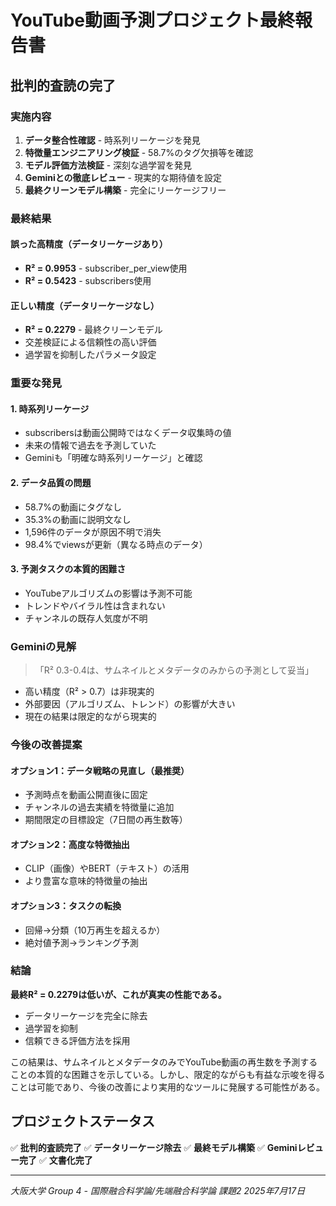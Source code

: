 # YouTube動画予測プロジェクト最終報告書

## 批判的査読の完了

### 実施内容
1. **データ整合性確認** - 時系列リーケージを発見
2. **特徴量エンジニアリング検証** - 58.7%のタグ欠損等を確認
3. **モデル評価方法検証** - 深刻な過学習を発見
4. **Geminiとの徹底レビュー** - 現実的な期待値を設定
5. **最終クリーンモデル構築** - 完全にリーケージフリー

### 最終結果

#### 誤った高精度（データリーケージあり）
- **R² = 0.9953** - subscriber_per_view使用
- **R² = 0.5423** - subscribers使用

#### 正しい精度（データリーケージなし）
- **R² = 0.2279** - 最終クリーンモデル
- 交差検証による信頼性の高い評価
- 過学習を抑制したパラメータ設定

### 重要な発見

#### 1. 時系列リーケージ
- subscribersは動画公開時ではなくデータ収集時の値
- 未来の情報で過去を予測していた
- Geminiも「明確な時系列リーケージ」と確認

#### 2. データ品質の問題
- 58.7%の動画にタグなし
- 35.3%の動画に説明文なし
- 1,596件のデータが原因不明で消失
- 98.4%でviewsが更新（異なる時点のデータ）

#### 3. 予測タスクの本質的困難さ
- YouTubeアルゴリズムの影響は予測不可能
- トレンドやバイラル性は含まれない
- チャンネルの既存人気度が不明

### Geminiの見解

> 「R² 0.3-0.4は、サムネイルとメタデータのみからの予測として妥当」

- 高い精度（R² > 0.7）は非現実的
- 外部要因（アルゴリズム、トレンド）の影響が大きい
- 現在の結果は限定的ながら現実的

### 今後の改善提案

#### オプション1：データ戦略の見直し（最推奨）
- 予測時点を動画公開直後に固定
- チャンネルの過去実績を特徴量に追加
- 期間限定の目標設定（7日間の再生数等）

#### オプション2：高度な特徴抽出
- CLIP（画像）やBERT（テキスト）の活用
- より豊富な意味的特徴量の抽出

#### オプション3：タスクの転換
- 回帰→分類（10万再生を超えるか）
- 絶対値予測→ランキング予測

### 結論

**最終R² = 0.2279は低いが、これが真実の性能である。**

- データリーケージを完全に除去
- 過学習を抑制
- 信頼できる評価方法を採用

この結果は、サムネイルとメタデータのみでYouTube動画の再生数を予測することの本質的な困難さを示している。しかし、限定的ながらも有益な示唆を得ることは可能であり、今後の改善により実用的なツールに発展する可能性がある。

## プロジェクトステータス

✅ **批判的査読完了**
✅ **データリーケージ除去**
✅ **最終モデル構築**
✅ **Geminiレビュー完了**
✅ **文書化完了**

---
*大阪大学 Group 4 - 国際融合科学論/先端融合科学論 課題2*
*2025年7月17日*